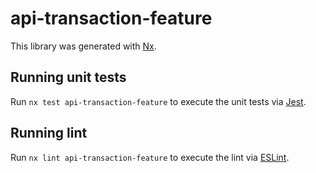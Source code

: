 # api-transaction-feature

This library was generated with [Nx](https://nx.dev).

## Running unit tests

Run `nx test api-transaction-feature` to execute the unit tests via [Jest](https://jestjs.io).

## Running lint

Run `nx lint api-transaction-feature` to execute the lint via [ESLint](https://eslint.org/).
